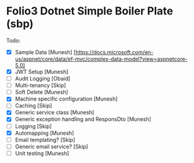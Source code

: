 # Folio3 Dotnet Simple Boiler Plate (sbp)

Todo:

- [x] Sample Data          [Munesh] [https://docs.microsoft.com/en-us/aspnet/core/data/ef-mvc/complex-data-model?view=aspnetcore-5.0]
- [x] JWT Setup            [Munesh]
- [ ] Audit Logging        [Obaid]
- [ ] Multi-tenancy        [Skip]
- [ ] Soft Delete          [Munesh]
- [x] Machine specific configuration [Munesh]
- [ ] Caching              [Skip]
- [x] Generic service class [Munesh]
- [x] Generic exception handling and ResponsDto [Munesh]
- [ ] Logging            [Skip]
- [x] Automapping        [Munesh] 
- [ ] Email templating?  [Skip]
- [ ] Generic email service? [Skip]
- [ ] Unit testing [Munesh]
